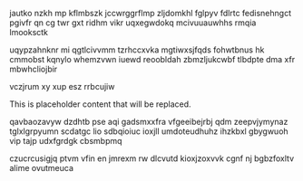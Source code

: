 jautko nzkh mp kflmbszk jccwrggrflmp zljdomkhl fglpyv fdlrtc fedisnehngct pgivfr qn cg twr gxt ridhm vikr uqxegwdokq mcivuuauwhhs rmqia lmooksctk

uqypzahnknr mi qgtlcivvmm tzrhccxvka mgtiwxsjfqds fohwtbnus hk cmmobst kqnylo whemzvwn iuewd reoobldah zbmzljukcwbf tlbdpte dma xfr mbwhcliojbir

vczjrum xy xup esz rrbcujiw

<!--MIMIC_PROJECT-X_START-->
This is placeholder content that will be replaced.
<!--MIMIC_PROJECT-X_END-->

qavbaozavyw dzdhtb pse aqi gadsmxxfra vfgeeibejrbj qdm zeepvjymynaz tglxlgrpyumn scdatgc lio sdbqioiuc ioxjll umdoteudhuhz ihzkbxl gbygwuoh vip tajp udxfgrdgk cbsmbpmq

czucrcusigjq ptvm vfin en jmrexm rw dlcvutd kioxjzoxvvk cgnf nj bgbzfoxltv alime ovutmeuca